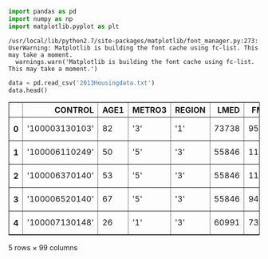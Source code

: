 

```python
import pandas as pd
import numpy as np
import matplotlib.pyplot as plt
```

    /usr/local/lib/python2.7/site-packages/matplotlib/font_manager.py:273: UserWarning: Matplotlib is building the font cache using fc-list. This may take a moment.
      warnings.warn('Matplotlib is building the font cache using fc-list. This may take a moment.')



```python
data = pd.read_csv('2013Housingdata.txt')
data.head()
```




<div>
<table border="1" class="dataframe">
  <thead>
    <tr style="text-align: right;">
      <th></th>
      <th>CONTROL</th>
      <th>AGE1</th>
      <th>METRO3</th>
      <th>REGION</th>
      <th>LMED</th>
      <th>FMR</th>
      <th>L30</th>
      <th>L50</th>
      <th>L80</th>
      <th>IPOV</th>
      <th>...</th>
      <th>FMTINCRELFMRCAT</th>
      <th>FMTCOST06RELAMICAT</th>
      <th>FMTCOST08RELAMICAT</th>
      <th>FMTCOST12RELAMICAT</th>
      <th>FMTCOSTMEDRELAMICAT</th>
      <th>FMTINCRELAMICAT</th>
      <th>FMTASSISTED</th>
      <th>FMTBURDEN</th>
      <th>FMTREGION</th>
      <th>FMTSTATUS</th>
    </tr>
  </thead>
  <tbody>
    <tr>
      <th>0</th>
      <td>'100003130103'</td>
      <td>82</td>
      <td>'3'</td>
      <td>'1'</td>
      <td>73738</td>
      <td>956</td>
      <td>15738</td>
      <td>26213</td>
      <td>40322</td>
      <td>11067</td>
      <td>...</td>
      <td>'1 LTE 50% FMR'</td>
      <td>'2 30 - 50% AMI'</td>
      <td>'2 30 - 50% AMI'</td>
      <td>'2 30 - 50% AMI'</td>
      <td>'2 30 - 50% AMI'</td>
      <td>'2 30 - 50% AMI'</td>
      <td>'.'</td>
      <td>'2 30% to 50%'</td>
      <td>'-5'</td>
      <td>'-5'</td>
    </tr>
    <tr>
      <th>1</th>
      <td>'100006110249'</td>
      <td>50</td>
      <td>'5'</td>
      <td>'3'</td>
      <td>55846</td>
      <td>1100</td>
      <td>17165</td>
      <td>28604</td>
      <td>45744</td>
      <td>24218</td>
      <td>...</td>
      <td>'3 GT FMR'</td>
      <td>'4 60 - 80% AMI'</td>
      <td>'4 60 - 80% AMI'</td>
      <td>'6 100 - 120% AMI'</td>
      <td>'4 60 - 80% AMI'</td>
      <td>'7 120% AMI +'</td>
      <td>'.'</td>
      <td>'1 Less than 30%'</td>
      <td>'-5'</td>
      <td>'-5'</td>
    </tr>
    <tr>
      <th>2</th>
      <td>'100006370140'</td>
      <td>53</td>
      <td>'5'</td>
      <td>'3'</td>
      <td>55846</td>
      <td>1100</td>
      <td>13750</td>
      <td>22897</td>
      <td>36614</td>
      <td>15470</td>
      <td>...</td>
      <td>'2 50.1 - 100% FMR'</td>
      <td>'4 60 - 80% AMI'</td>
      <td>'5 80 - 100% AMI'</td>
      <td>'6 100 - 120% AMI'</td>
      <td>'4 60 - 80% AMI'</td>
      <td>'4 60 - 80% AMI'</td>
      <td>'.'</td>
      <td>'3 50% or More'</td>
      <td>'-5'</td>
      <td>'-5'</td>
    </tr>
    <tr>
      <th>3</th>
      <td>'100006520140'</td>
      <td>67</td>
      <td>'5'</td>
      <td>'3'</td>
      <td>55846</td>
      <td>949</td>
      <td>13750</td>
      <td>22897</td>
      <td>36614</td>
      <td>13964</td>
      <td>...</td>
      <td>'2 50.1 - 100% FMR'</td>
      <td>'6 100 - 120% AMI'</td>
      <td>'7 120% AMI +'</td>
      <td>'7 120% AMI +'</td>
      <td>'5 80 - 100% AMI'</td>
      <td>'4 60 - 80% AMI'</td>
      <td>'.'</td>
      <td>'1 Less than 30%'</td>
      <td>'-5'</td>
      <td>'-5'</td>
    </tr>
    <tr>
      <th>4</th>
      <td>'100007130148'</td>
      <td>26</td>
      <td>'1'</td>
      <td>'3'</td>
      <td>60991</td>
      <td>737</td>
      <td>14801</td>
      <td>24628</td>
      <td>39421</td>
      <td>15492</td>
      <td>...</td>
      <td>'3 GT FMR'</td>
      <td>'3 50 - 60% AMI'</td>
      <td>'3 50 - 60% AMI'</td>
      <td>'3 50 - 60% AMI'</td>
      <td>'3 50 - 60% AMI'</td>
      <td>'7 120% AMI +'</td>
      <td>'0 Not Assisted'</td>
      <td>'1 Less than 30%'</td>
      <td>'-5'</td>
      <td>'-5'</td>
    </tr>
  </tbody>
</table>
<p>5 rows × 99 columns</p>
</div>




```python

```
